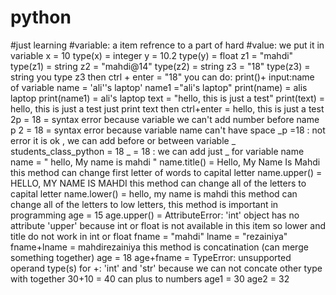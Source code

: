 # python
#just learning
#variable: a item refrence to a part of hard
#value: we put it in variable
x = 10
type(x) = integer
y = 10.2
type(y) = float
z1 = "mahdi"
type(z1) = string
z2 = "mahdi@14"
type(z2) = string
z3 = "18"
type(z3) = string
you type z3 then ctrl + enter = "18"
you can do: print()+ input:name of variable
name = 'ali''s laptop'
name1 ="ali's laptop"
print(name) = alis laptop
print(name1) = ali's laptop
text = "hello, this is just a test"
print(text) = hello, this is just a test
just print text then ctrl+enter = hello, this is just a test
2p = 18 = syntax error because variable we can't add number before name
p 2 = 18 = syntax error because variable name can't have space
_p =18 : not error it is ok , we can add before or between variable _ 
students_class_python = 18
_ = 18 : we can add just _ for variable name
name = "    hello, My name is mahdi    "
name.title() =     Hello, My Name Is Mahdi    this method can change first letter of words to capital letter 
name.upper() =     HELLO, MY NAME IS MAHDI    this method can change all of the letters to capital letter
name.lower() =     hello, my name is mahdi    this method can change all of the letters to low letters, this method is important in programming
age = 15
age.upper() = AttributeError: 'int' object has no attribute 'upper' because int or float is not available in this item so lower and title do not work in int or float
fname = "mahdi"
lname = "rezainiya"
fname+lname = mahdirezainiya    this method is concatination (can merge something together)
age = 18
age+fname = TypeError: unsupported operand type(s) for +: 'int' and 'str' because we can not concate other type with together
30+10 = 40 can plus to numbers
age1 = 30
age2 = 32































